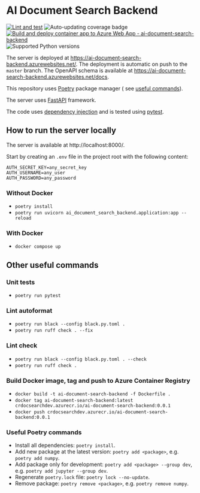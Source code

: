 # AI Document Search Backend

[![Lint and test](https://github.com/petr7555/ai-document-search-backend/actions/workflows/lint_and_test.yml/badge.svg)](https://github.com/petr7555/ai-document-search-backend/actions/workflows/lint_and_test.yml)
![Auto-updating coverage badge](https://img.shields.io/endpoint?url=https://gist.githubusercontent.com/petr7555/33a367226c0ebc77e2e059ec7e9204fb/raw/pytest-coverage-comment__master.json)
[![Build and deploy container app to Azure Web App - ai-document-search-backend](https://github.com/petr7555/ai-document-search-backend/actions/workflows/master_ai-document-search-backend.yml/badge.svg)](https://github.com/petr7555/ai-document-search-backend/actions/workflows/master_ai-document-search-backend.yml)
![Supported Python versions](https://img.shields.io/badge/Python-3.9%20%7C%203.10%20%7C%203.11-blue)

The server is deployed at https://ai-document-search-backend.azurewebsites.net/.
The deployment is automatic on push to the `master` branch.
The OpenAPI schema is available at https://ai-document-search-backend.azurewebsites.net/docs.

This repository uses [Poetry](https://python-poetry.org/) package manager (
see [useful commands](#useful-poetry-commands)).

The server uses [FastAPI](https://fastapi.tiangolo.com/tutorial/) framework.

The code uses [dependency injection](https://python-dependency-injector.ets-labs.org/examples/fastapi.html) and is
tested using [pytest](https://docs.pytest.org/en/stable/).

## How to run the server locally

The server is available at http://localhost:8000/.

Start by creating an `.env` file in the project root with the following content:

```dotenv
AUTH_SECRET_KEY=any_secret_key
AUTH_USERNAME=any_user
AUTH_PASSWORD=any_password
```

### Without Docker

- `poetry install`
- `poetry run uvicorn ai_document_search_backend.application:app --reload`

### With Docker

- `docker compose up`

## Other useful commands

### Unit tests

- `poetry run pytest`

### Lint autoformat

- `poetry run black --config black.py.toml .`
- `poetry run ruff check . --fix`

### Lint check

- `poetry run black --config black.py.toml . --check`
- `poetry run ruff check .`

### Build Docker image, tag and push to Azure Container Registry

- `docker build -t ai-document-search-backend -f Dockerfile .`
- `docker tag ai-document-search-backend:latest crdocsearchdev.azurecr.io/ai-document-search-backend:0.0.1`
- `docker push crdocsearchdev.azurecr.io/ai-document-search-backend:0.0.1`

### Useful Poetry commands

- Install all dependencies: `poetry install`.
- Add new package at the latest version: `poetry add <package>`, e.g. `poetry add numpy`.
- Add package only for development: `poetry add <package> --group dev`, e.g. `poetry add jupyter --group dev`.
- Regenerate `poetry.lock` file: `poetry lock --no-update`.
- Remove package: `poetry remove <package>`, e.g. `poetry remove numpy`.
